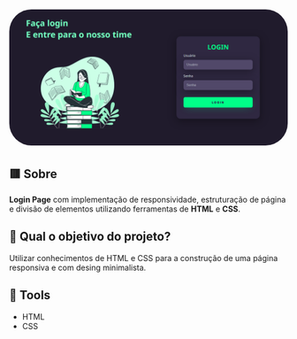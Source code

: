 <h1>
    <img src="pts-page.png" style="border-radius: 40px ;">
</h1>

## 🟥 Sobre  

**Login Page** com implementação de responsividade, estruturação de página e divisão de elementos utilizando ferramentas de **HTML** e **CSS**.


## 🏹 Qual o objetivo do projeto?

Utilizar conhecimentos de HTML e CSS para a construção de uma página responsiva e com desing minimalista.

## 🔨 Tools

- HTML
- CSS